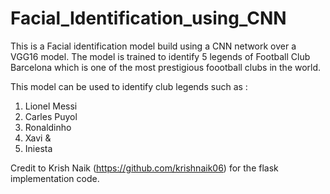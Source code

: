 # Facial_Identification_using_CNN

This is a Facial identification model build using a CNN network over a VGG16 model.
The model is trained to identify 5 legends of Football Club Barcelona which is one of the most prestigious foootball clubs in the world.

This model can be used to identify club legends such as : 
  1. Lionel Messi
  2. Carles Puyol
  3. Ronaldinho 
  4. Xavi &
  5. Iniesta
  
  Credit to Krish Naik (https://github.com/krishnaik06) for the flask implementation code.
 
  
